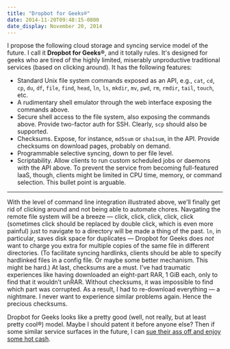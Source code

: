 ```yaml
---
title: "Dropbot for Geeks®"
date: 2014-11-20T09:48:15-0800
date_display: November 20, 2014
---
```

I propose the following cloud storage and syncing service model of the future. I call it **Dropbot for Geeks®**, and it totally rules. It's designed for geeks who are tired of the highly limited, miserably unproductive traditional services (based on clicking around). It has the following features:

* Standard Unix file system commands exposed as an API, e.g., `cat`, `cd`, `cp`, `du`, `df`, `file`, `find`, `head`, `ln`, `ls`, `mkdir`, `mv`, `pwd`, `rm`, `rmdir`, `tail`, `touch`, etc.
* A rudimentary shell emulator through the web interface exposing the commands above.
* Secure shell access to the file system, also exposing the commands above. Provide two-factor auth for SSH. Clearly, `scp` should also be supported.
* Checksums. Expose, for instance, `md5sum` or `sha1sum`, in the API. Provide checksums on download pages, probably on demand.
* Programmable selective syncing, down to per file level.
* Scriptability. Allow clients to run custom scheduled jobs or daemons with the API above. To prevent the service from becoming full-featured IaaS, though, clients might be limited in CPU time, memory, or command selection. This bullet point is arguable.

---

With the level of command line integration illustrated above, we'll finally get rid of clicking around and not being able to automate chores. Navgating the remote file system will be a breeze — click, click, click, click, click (sometimes click should be replaced by double click, which is even more painful) just to navigate to a directory will be made a thing of the past. `ln`, in particular, saves disk space for duplicates — Dropbot for Geeks does *not* want to charge you extra for multiple copies of the same file in different directories. (To facilitate syncing hardlinks, clients should be able to specify hardlinked files in a config file. Or maybe some better mechanism. This might be hard.) At last, checksums are a must. I’ve had traumatic experiences like having downloaded an eight-part RAR, 1 GiB each, only to find that it wouldn’t unRAR. Without checksums, it was impossible to find which part was corrupted. As a result, I had to re-download everything — a nightmare. I never want to experience similar problems again. Hence the precious checksums.

Dropbot for Geeks looks like a pretty good (well, not really, but at least pretty cool®) model. Maybe I should patent it before anyone else? Then if some similar service surfaces in the future, I can [sue their ass off and enjoy some hot cash](http://arstechnica.com/tech-policy/2014/11/jury-apple-must-pay-23-6m-for-old-pager-patents/).
